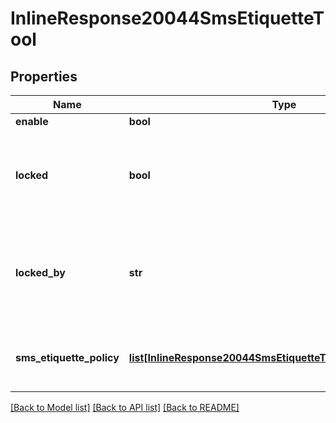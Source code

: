 # InlineResponse20044SmsEtiquetteTool

## Properties
Name | Type | Description | Notes
------------ | ------------- | ------------- | -------------
**enable** | **bool** |  | [optional] 
**locked** | **bool** | Whether the senior administrator allows users to modify the current settings. | [optional] 
**locked_by** | **str** | Which level of administrator prohibits the modification of the current settings. | [optional] 
**sms_etiquette_policy** | [**list[InlineResponse20044SmsEtiquetteToolSmsEtiquettePolicy]**](InlineResponse20044SmsEtiquetteToolSmsEtiquettePolicy.md) | The SMS etiquette policy. The maximum size is 50. | [optional] 

[[Back to Model list]](../README.md#documentation-for-models) [[Back to API list]](../README.md#documentation-for-api-endpoints) [[Back to README]](../README.md)

